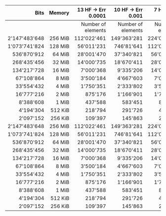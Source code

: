 | Bits          | Memory  | 13 HF -> Err 0.0001 | 10 HF -> Err 0.001 |   7 HF -> Err 0.01 |
|          ---: |    ---: |                ---: |               ---: |               ---: |
|               |         |  Number of elements | Number of elements | Number of elements |
| 2'147'483'648 | 256 MiB |         112'022'461 |        149'363'281 |        224'044'922 |
| 1'073'741'824 | 128 MiB |          56'011'231 |         746'81'641 |        112'022'461 |
|   536'870'912 |  64 MiB |          28'001'470 |         37'340'821 |         56'011'231 |
|   268'435'456 |  32 MiB |          14'000'735 |         18'670'411 |         28'005'616 |
|   134'217'728 |  16 MiB |           7'000'368 |          9'335'206 |         14'002'808 |
|    67'108'864 |   8 MiB |           3'500'184 |          4'667'603 |          7'001'404 |
|    33'554'432 |   4 MiB |           1'750'351 |          2'333'802 |          3'500'702 |
|    16'777'216 |   2 MiB |             875'176 |          1'166'901 |          1'750'351 |
|     8'388'608 |   1 MiB |             437'588 |            583'451 |            875'176 |
|     4'194'304 | 512 KiB |             218'794 |            291'726 |            437'588 |
|     2'097'152 | 256 KiB |             109'397 |            145'863 |            218'794 |
| 2'147'483'648 | 256 MiB |         112'022'461 |        149'363'281 |        224'044'922 |
| 1'073'741'824 | 128 MiB |          56'011'231 |         746'81'641 |        112'022'461 |
|   536'870'912 |  64 MiB |          28'001'470 |         37'340'821 |         56'011'231 |
|   268'435'456 |  32 MiB |          14'000'735 |         18'670'411 |         28'005'616 |
|   134'217'728 |  16 MiB |           7'000'368 |          9'335'206 |         14'002'808 |
|    67'108'864 |   8 MiB |           3'500'184 |          4'667'603 |          7'001'404 |
|    33'554'432 |   4 MiB |           1'750'351 |          2'333'802 |          3'500'702 |
|    16'777'216 |   2 MiB |             875'176 |          1'166'901 |          1'750'351 |
|     8'388'608 |   1 MiB |             437'588 |            583'451 |            875'176 |
|     4'194'304 | 512 KiB |             218'794 |            291'726 |            437'588 |
|     2'097'152 | 256 KiB |             109'397 |            145'863 |            218'794 |

